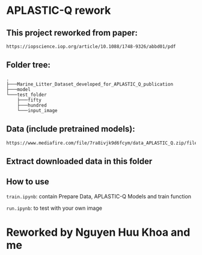 # APLASTIC-Q rework
## This project reworked from paper: 
```
https://iopscience.iop.org/article/10.1088/1748-9326/abbd01/pdf
```

## Folder tree:
```
.
├───Marine_Litter_Dataset_developed_for_APLASTIC_Q_publication
├───model
└───test_folder
    ├───fifty
    ├───hundred
    └───input_image
```

## Data (include pretrained models):
```
https://www.mediafire.com/file/7ra8ivjk9d6fcym/data_APLASTIC_Q.zip/file
```

## Extract downloaded data in this folder

## How to use
`train.ipynb`: contain Prepare Data, APLASTIC-Q Models and train function

`run.ipynb`: to test with your own image

# Reworked by Nguyen Huu Khoa and me
